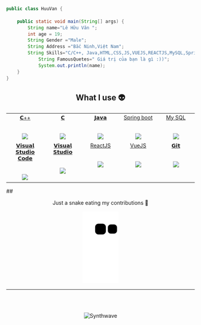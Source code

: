```Java
public class HuuVan {

	public static void main(String[] args) {
		String name="Lê Hữu Văn ";
		int age = 19;
		String Gender ="Male";
		String Address ="Bắc Ninh,Việt Nam";
		String Skills="C/C++, Java,HTML,CSS,JS,VUEJS,REACTJS,MySQL,Spring boot,JPA";
            String FamousQuetes=" Giá trị của bạn là gì :))";
            System.out.println(name);
	}
}
```
## <p align="center">What I use :alien:</p>

<table align="center">
  <tbody>
    <tr valign="top">
      <td width="20%" align="center">
	<a href="https://devdocs.io/cpp/">
		<span>𝗖++</span><br><br><br>
		<img height="64px" src="https://cdn.worldvectorlogo.com/logos/c.svg">
	 </a>
      </td>
      <td width="20%" align="center">
	 <a href="https://vi.wikipedia.org/wiki/C_(ng%C3%B4n_ng%E1%BB%AF_l%E1%BA%ADp_tr%C3%ACnh)">
		<span>𝗖</span><br><br><br>
		<img height="64px" src="https://intech.vietnamworks.com/images/PL_C.jpg">
	 </a>
      </td>
      <td width="20%" align="center">
	<a href="https://docs.oracle.com/java/">
		<span>𝗝𝗮𝘃𝗮</span><br><br><br>
		<img height="64px" src="https://cdn.svgporn.com/logos/java.svg">
	 </a>
      </td>
	<td width="20%" align="center">
		<a href="https://spring.io/projects/spring-boot">
        <span>Spring boot</span><br><br><br>
        <img height="64px" src="https://shareprogramming.net/wp-content/uploads/2021/11/spring-boot-1-775x320.png">
		</a>
      </td>
      <td width="20%" align="center">
	      <a href="https://www.mysql.com/">
        <span>My SQL</span><br><br><br>
        <img height="64px" src="https://w7.pngwing.com/pngs/252/959/png-transparent-mysql-database-server-microsoft-sql-server-others-text-logo-brand.png">
	      </a>
      </td>
    </tr>
    <tr valign="top">
	<td width="20%" align="center">
		<a href="https://code.visualstudio.com/docs">
        <span>𝗩𝗶𝘀𝘂𝗮𝗹 𝗦𝘁𝘂𝗱𝗶𝗼 𝗖𝗼𝗱𝗲</span><br><br><br>
        <img height="64px" src="https://cdn.worldvectorlogo.com/logos/visual-studio-code-1.svg">
		</a>
      </td>
	<td width="20%" align="center">
		<a href="https://docs.microsoft.com/visualstudio/ide/?view=vs-2019">
        <span>𝗩𝗶𝘀𝘂𝗮𝗹 𝗦𝘁𝘂𝗱𝗶𝗼</span><br><br><br>
        <img height="64px" src="https://cdn.worldvectorlogo.com/logos/visual-studio-2013.svg">
		</a>
      </td>
      <td width="20%" align="center">
	      <a href="https://reactjs.org/">
        <span>ReactJS</span><br><br><br>
        <img height="64px" src="https://thienanblog.com/wp-content/uploads/2017/10/react-logo.png">
	      </a>
      </td>
	    <td width="20%" align="center">
	<a href="https://vuejs.org/">
		<span>VueJS</span><br><br><br>
		<img height="64px" src="https://upload.wikimedia.org/wikipedia/commons/thumb/9/95/Vue.js_Logo_2.svg/1184px-Vue.js_Logo_2.svg.png">
	</a>
      </td>
      <td width="20%" align="center">
	      <a href="https://git-scm.com/doc">
        <span>𝗚𝗶𝘁</span><br><br><br>
        <img height="64px" src="https://cdn.svgporn.com/logos/git-icon.svg">
	      </a>
      </td>
    </tr>
  </tbody>
</table>
## <p align="center">Just a snake eating my contributions 🐍</p>
<p align='center'>
<img src="https://github.com/ngoctienTNT/ngoctienTNT/blob/output/github-contribution-grid-snake.svg">
</p>

<hr>
<br>

##

<p align="center"><img src="https://thumbs.gfycat.com/GoodnaturedFondGaur-size_restricted.gif" alt="Synthwave" height="300" width="500"></p>

